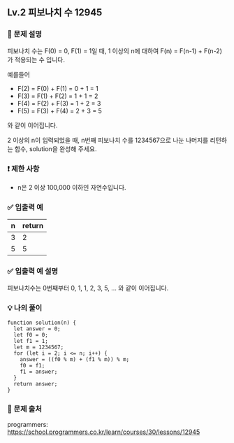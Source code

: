 ## Lv.2 피보나치 수 12945

### 👀 문제 설명

피보나치 수는 F(0) = 0, F(1) = 1일 때, 1 이상의 n에 대하여 F(n) = F(n-1) + F(n-2) 가 적용되는 수 입니다.

예를들어

- F(2) = F(0) + F(1) = 0 + 1 = 1
- F(3) = F(1) + F(2) = 1 + 1 = 2
- F(4) = F(2) + F(3) = 1 + 2 = 3
- F(5) = F(3) + F(4) = 2 + 3 = 5

와 같이 이어집니다.

2 이상의 n이 입력되었을 때, n번째 피보나치 수를 1234567으로 나눈 나머지를 리턴하는 함수, solution을 완성해 주세요.

### ❗️ 제한 사항

- n은 2 이상 100,000 이하인 자연수입니다.

### ✅ 입출력 예

| n   | return |
| --- | ------ |
| 3   | 2      |
| 5   | 5      |

### ✅ 입출력 예 설명

피보나치수는 0번째부터 0, 1, 1, 2, 3, 5, ... 와 같이 이어집니다.

### 💡 나의 풀이

```
function solution(n) {
  let answer = 0;
  let f0 = 0;
  let f1 = 1;
  let m = 1234567;
  for (let i = 2; i <= n; i++) {
    answer = ((f0 % m) + (f1 % m)) % m;
    f0 = f1;
    f1 = answer;
  }
  return answer;
}
```

### 🔗 문제 출처

programmers: <https://school.programmers.co.kr/learn/courses/30/lessons/12945>
